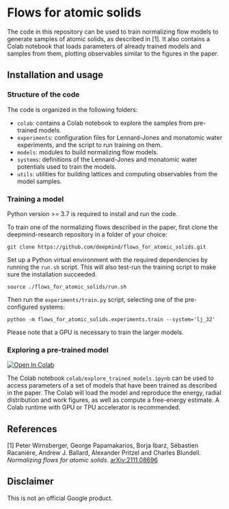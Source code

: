 # Flows for atomic solids

The code in this repository can be used to train normalizing flow models
to generate samples of atomic solids, as described in [1]. It also
contains a Colab notebook that loads parameters of already trained models
and samples from them, plotting observables similar to the figures in the
paper.

## Installation and usage

### Structure of the code

The code is organized in the following folders:

* `colab`: contains a Colab notebook to explore the samples from pre-trained models.
* `experiments`: configuration files for Lennard-Jones and monatomic water experiments, and the script to run training on them.
* `models`: modules to build normalizing flow models.
* `systems`: definitions of the Lennard-Jones and monatomic water potentials used to train the models.
* `utils`: utilities for building lattices and computing observables from the model samples.

### Training a model

Python version >= 3.7 is required to install and run the code.

To train one of the normalizing flows described in the paper,
first clone the deepmind-research repository in a folder of your choice:

```shell
git clone https://github.com/deepmind/flows_for_atomic_solids.git
```

Set up a Python virtual environment with the required dependencies by running
the `run.sh` script. This will also test-run the training script to
make sure the installation succeeded.

```shell
source ./flows_for_atomic_solids/run.sh
```

Then run the `experiments/train.py` script, selecting one of the
pre-configured systems:

```shell
python -m flows_for_atomic_solids.experiments.train --system='lj_32'
```

Please note that a GPU is necessary to train the larger models.

### Exploring a pre-trained model

[![Open In Colab](https://colab.research.google.com/assets/colab-badge.svg)](https://colab.research.google.com/github/deepmind/flows_for_atomic_solids/blob/master/colab/explore_trained_models.ipynb
)

The Colab notebook `colab/explore_trained_models.ipynb` can be used
to access parameters of a set of models that have been trained as described
in the paper. The Colab will load the model and reproduce the energy,
radial distribution and work figures, as well as compute a free-energy
estimate. A Colab runtime with GPU or TPU accelerator is recommended.

## References

[1] Peter Wirnsberger, George Papamakarios, Borja Ibarz, Sébastien Racanière, Andrew J. Ballard, Alexander Pritzel and Charles Blundell.
*Normalizing flows for atomic solids*. [arXiv:2111.08696](
https://doi.org/10.48550/arXiv.2111.08696)


## Disclaimer

This is not an official Google product.
